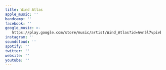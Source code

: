 ```yaml
---
title: Wind Atlas
apple_music: ''
bandcamp: ''
facebook: ''
google_music: >-
   https://play.google.com/store/music/artist/Wind_Atlas?id=Avn5l7vpivbhr2yfkvslinbsoim
instagram: ''
soundcloud: ''
spotify: ''
twitter: ''
website: ''
youtube: ''
---
```

